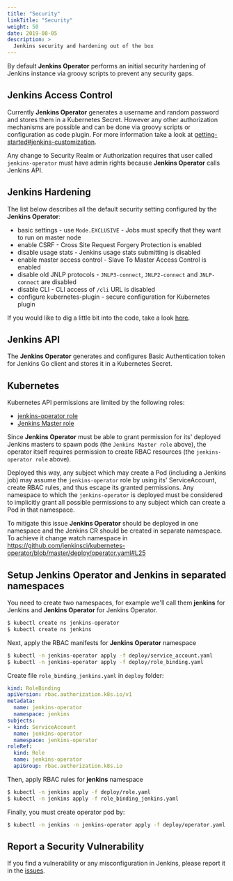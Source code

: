 ```yaml
---
title: "Security"
linkTitle: "Security"
weight: 50
date: 2019-08-05
description: >
  Jenkins security and hardening out of the box
---
```


By default **Jenkins Operator** performs an initial security hardening of Jenkins instance 
via groovy scripts to prevent any security gaps.

## Jenkins Access Control

Currently **Jenkins Operator** generates a username and random password and stores them in a Kubernetes Secret.
However any other authorization mechanisms are possible and can be done via groovy scripts or configuration as code plugin.
For more information take a look at [getting-started#jenkins-customization](v0.1.1/getting-started.md#jenkins-customisation).

Any change to Security Realm or Authorization requires that user called `jenkins-operator` must have admin rights 
because **Jenkins Operator** calls Jenkins API.

## Jenkins Hardening

The list below describes all the default security setting configured by the **Jenkins Operator**:

- basic settings - use `Mode.EXCLUSIVE` - Jobs must specify that they want to run on master node
- enable CSRF - Cross Site Request Forgery Protection is enabled
- disable usage stats - Jenkins usage stats submitting is disabled
- enable master access control - Slave To Master Access Control is enabled
- disable old JNLP protocols - `JNLP3-connect`, `JNLP2-connect` and `JNLP-connect` are disabled
- disable CLI - CLI access of `/cli` URL is disabled
- configure kubernetes-plugin - secure configuration for Kubernetes plugin

If you would like to dig a little bit into the code, take a look [here](../pkg/controller/jenkins/configuration/base/resources/base_configuration_configmap.go).

## Jenkins API

The **Jenkins Operator** generates and configures Basic Authentication token for Jenkins Go client 
and stores it in a Kubernetes Secret.

## Kubernetes

Kubernetes API permissions are limited by the following roles:
- [jenkins-operator role](../deploy/role.yaml)  
- [Jenkins Master role](../pkg/controller/jenkins/configuration/base/resources/rbac.go)

Since **Jenkins Operator** must be able to grant permission for its' deployed Jenkins masters 
to spawn pods (the `Jenkins Master role` above), 
the operator itself requires permission to create RBAC resources (the `jenkins-operator role` above). 

Deployed this way, any subject which may create a Pod (including a Jenkins job) may 
assume the `jenkins-operator` role by using its' ServiceAccount, create RBAC rules, and thus escape its granted permissions. 
Any namespace to which the `jenkins-operator` is deployed must be considered to implicitly grant all 
possible permissions to any subject which can create a Pod in that namespace.

To mitigate this issue **Jenkins Operator** should be deployed in one namespace and the Jenkins CR should be created in separate namespace. 
To achieve it change watch namespace in https://github.com/jenkinsci/kubernetes-operator/blob/master/deploy/operator.yaml#L25

## Setup Jenkins Operator and Jenkins in separated namespaces

You need to create two namespaces, for example we'll call them **jenkins** for Jenkins and **Jenkins Operator** for Jenkins Operator.
```bash
$ kubectl create ns jenkins-operator
$ kubectl create ns jenkins
```

Next, apply the RBAC manifests for **Jenkins Operator** namespace
```bash
$ kubectl -n jenkins-operator apply -f deploy/service_account.yaml
$ kubectl -n jenkins-operator apply -f deploy/role_binding.yaml
```

Create file `role_binding_jenkins.yaml` in `deploy` folder:
```yaml
kind: RoleBinding
apiVersion: rbac.authorization.k8s.io/v1
metadata:
  name: jenkins-operator
  namespace: jenkins
subjects:
- kind: ServiceAccount
  name: jenkins-operator
  namespace: jenkins-operator
roleRef:
  kind: Role
  name: jenkins-operator
  apiGroup: rbac.authorization.k8s.io
```

Then, apply RBAC rules for **jenkins** namespace
```bash
$ kubectl -n jenkins apply -f deploy/role.yaml
$ kubectl -n jenkins apply -f role_binding_jenkins.yaml
```

Finally, you must create operator pod by:
```bash
$ kubectl -n jenkins -n jenkins-operator apply -f deploy/operator.yaml
```


## Report a Security Vulnerability

If you find a vulnerability or any misconfiguration in Jenkins, please report it in the [issues](https://github.com/jenkinsci/kubernetes-operator/issues).
